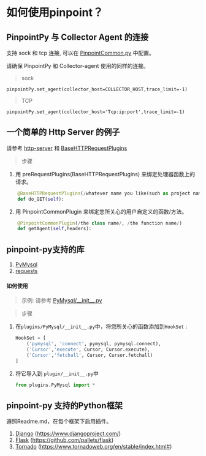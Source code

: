 # 如何使用pinpoint？

## PinpointPy 与 Collector Agent 的连接
支持 sock 和 tcp 连接, 可以在 [PinpointCommon.py](plugins/PinpointCommon.py) 中配置。

请确保 PinpointPy 和 Collector-agent 使用的同样的连接。
> sock

```
pinpointPy.set_agent(collector_host=COLLECTOR_HOST,trace_limit=-1)
```
> TCP

```
pinpointPy.set_agent(collector_host='Tcp:ip:port',trace_limit=-1)
```

## 一个简单的 Http Server 的例子

请参考 [http-server](https://github.com/naver/pinpoint-c-agent/blob/v0.3.1/Example/PY/simple-http-server/http-server.py) 和 [BaseHTTPRequestPlugins](https://github.com/naver/pinpoint-c-agent/blob/v0.3.1/Example/PY/simple-http-server/plugins/BaseHTTPRequestPlugins.py)

> 步骤

1. 用 preRequestPlugins(BaseHTTPRequestPlugins) 来绑定处理器函数上的请求。

```python
    @BaseHTTPRequestPlugins(/whatever name you like(such as project name)/, /the function name/)
    def do_GET(self):
```

2. 用 PinpointCommonPlugin 来绑定您所关心的用户自定义的函数/方法。

```python
    @PinpointCommonPlugin(/the class name/, /the function name/)
    def getAgent(self,headers):
```

## pinpoint-py支持的库

1. [PyMysql](./plugins/PyMysql)
2. [requests](./plugins/requests)

#### 如何使用
> 示例: 请参考 [PyMysql/\_\_init\_\_.py](./plugins/PyMysql/__init__.py)

> 步骤

1. 在```plugins/PyMysql/__init__.py```中，将您所关心的函数添加到```HookSet``` :
    ```python
    HookSet = [
        ('pymysql', 'connect', pymysql, pymysql.connect),
        ('Cursor','execute', Cursor, Cursor.execute),
        ('Cursor','fetchall', Cursor, Cursor.fetchall)
    ]
    ```
2. 将它导入到 ```plugin/__init__.py```中
    ```python
    from plugins.PyMysql import *
    ```

## pinpoint-py 支持的Python框架

遵照Readme.md，在每个框架下启用插件。

1. [Django](./django) (https://www.djangoproject.com/) 
2. [Flask](./flask) (https://github.com/pallets/flask) 
3. [Tornado](./tornado) (https://www.tornadoweb.org/en/stable/index.html#) 


